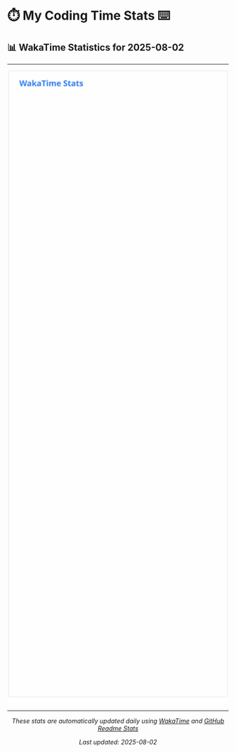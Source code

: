 # ⏱️ My Coding Time Stats ⌨️

## 📊 WakaTime Statistics for 2025-08-02

---

<div align="center">

<img src="./images/wakatime-stats-2025-08-02.svg" alt="WakaTime Stats" width="500">

</div>

---

<div align="center">

*These stats are automatically updated daily using [WakaTime](https://wakatime.com) and [GitHub Readme Stats](https://github.com/anuraghazra/github-readme-stats)*

*Last updated: 2025-08-02*
</div>
